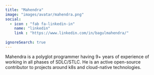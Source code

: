 ```yaml
---
title: "Mahendra"
image: "images/avatar/mahendra.png"
social:
  - icon : "fab fa-linkedin-in"
    name: "linkedin"
    link : "https://www.linkedin.com/in/bagulmahendra/"
    
ignoreSearch: true
---
```

Mahendra is a polyglot programmer having 9+ years of experience of working in all phases of SDLC/STLC. He is an active open-source contributor to projects around k8s and cloud-native technologies. 